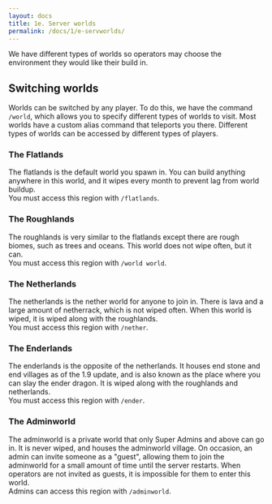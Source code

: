 ```yaml
---
layout: docs
title: 1e. Server worlds
permalink: /docs/1/e-servworlds/
---
```

We have different types of worlds so operators may choose the environment they would like their build in.

## Switching worlds
Worlds can be switched by any player. To do this, we have the command `/world`, which allows you to specify different types of worlds to visit.
Most worlds have a custom alias command that teleports you there. Different types of worlds can be accessed by different types of players.

### The Flatlands
The flatlands is the default world you spawn in. You can build anything anywhere in this world, and it wipes every month to prevent lag from world buildup.
<br>
You must access this region with `/flatlands`.

### The Roughlands
The roughlands is very similar to the flatlands except there are rough biomes, such as trees and oceans. This world does not wipe often, but it can.
<br>
You must access this region with `/world world`.

### The Netherlands
The netherlands is the nether world for anyone to join in. There is lava and a large amount of netherrack, which is not wiped often.
When this world is wiped, it is wiped along with the roughlands.
<br>
You must access this region with `/nether`.

### The Enderlands
The enderlands is the opposite of the netherlands. It houses end stone and end villages as of the 1.9 update, and is also known as the place where you can slay the ender dragon.
It is wiped along with the roughlands and netherlands.
<br>
You must access this region with `/ender`.

### The Adminworld
The adminworld is a private world that only Super Admins and above can go in. It is never wiped, and houses the adminworld village. On occasion, an admin can invite someone as a "guest", allowing them to join the adminworld for a small amount of time until the server restarts. When operators are not invited as guests, it is impossible for them to enter this world.
<br>
Admins can access this region with `/adminworld`.
